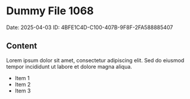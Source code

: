 # Dummy File 1068

Date: 2025-04-03
ID: 4BFE1C4D-C100-407B-9F8F-2FA588885407

## Content

Lorem ipsum dolor sit amet, consectetur adipiscing elit.
Sed do eiusmod tempor incididunt ut labore et dolore magna aliqua.

* Item 1
* Item 2
* Item 3

